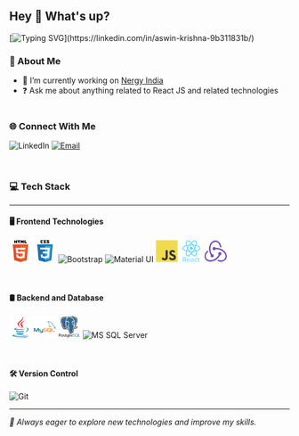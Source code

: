 
<h2 align="left">Hey 👋 What's up?</h2>

[![Typing SVG](https://readme-typing-svg.demolab.com?font=Pixelify+Sans&size=18&duration=1500&pause=1000&center=false&vCenter=true&width=600&height=60&lines=Hi+there!+I'm+a+Frontend+Developer.;Specialized+in+React+and+Building+Interactive+UIs.;Passionate+about+Crafting+User+Experiences.;Always+Learning+and+Exploring+New+Tech!)](https://linkedin.com/in/aswin-krishna-9b311831b/)

### 💫 About Me
- 🔭 I’m currently working on [Nergy India](http://www.nergyindia.com/)  
- ❓ Ask me about anything related to React JS and related technologies  
  </br>

### 🌐 Connect With Me
<p>
    <img src="https://cdn.jsdelivr.net/gh/devicons/devicon/icons/linkedin/linkedin-original.svg" alt="LinkedIn" width="40" height="40" title="Connect with me on LinkedIn"/>
  <a href="mailto:ltaswinak@gmail.com" title="Send me an Email">
    <img src="https://cdn-icons-png.flaticon.com/512/732/732200.png" alt="Email" width="40" height="40"/>
  </a>
</p>
  </br>

### 💻 Tech Stack
____

#### 🖥️ Frontend Technologies
<p>
<img src="https://raw.githubusercontent.com/devicons/devicon/master/icons/html5/html5-original-wordmark.svg" alt="HTML5" width="40" height="40" title="🟠 HTML5 - Structure your content"/>
<img src="https://raw.githubusercontent.com/devicons/devicon/master/icons/css3/css3-original-wordmark.svg" alt="CSS3" width="40" height="40" title="🔵 CSS3 - Style your pages"/>
  <img src="https://cdn.jsdelivr.net/gh/devicons/devicon/icons/bootstrap/bootstrap-original.svg" alt="Bootstrap" width="40" height="40" title="🟪 Bootstrap - Frontend Framework"/>
<img src="https://cdn.jsdelivr.net/gh/devicons/devicon/icons/materialui/materialui-original.svg" alt="Material UI" width="40" height="40" title="🔵 Material UI - React Component Library"/>
<img src="https://raw.githubusercontent.com/devicons/devicon/master/icons/javascript/javascript-original.svg" alt="JavaScript" width="40" height="40" title="💛 JavaScript - Bring interactivity to life"/>
<img src="https://raw.githubusercontent.com/devicons/devicon/master/icons/react/react-original-wordmark.svg" alt="React" width="40" height="40" title="⚛️ React - Build dynamic UIs"/>
<!-- <img src="https://reactnative.dev/img/header_logo.svg" alt="React Native" width="40" height="40" title="📱 React Native - Mobile app development"/> -->
<img src="https://raw.githubusercontent.com/devicons/devicon/master/icons/redux/redux-original.svg" alt="Redux" width="40" height="40" title="🟣 Redux - State management made easy"/>
</p>
</br>
<!-- Backend and Database -->

#### 🛢️ Backend and Database
<p>
<img src="https://raw.githubusercontent.com/devicons/devicon/master/icons/java/java-original.svg" alt="Java" width="40" height="40" title="☕ Java - Object-oriented programming"/>
<img src="https://raw.githubusercontent.com/devicons/devicon/master/icons/mysql/mysql-original-wordmark.svg" alt="MySQL" width="40" height="40" title="🐬 MySQL - Relational database management"/>
<img src="https://raw.githubusercontent.com/devicons/devicon/master/icons/postgresql/postgresql-original-wordmark.svg" alt="PostgreSQL" width="40" height="40" title="🐘 PostgreSQL - Advanced database solutions"/>
<img src="https://www.svgrepo.com/show/303229/microsoft-sql-server-logo.svg" alt="MS SQL Server" width="40" height="40" title="🟢 MS SQL Server - Enterprise-level database management"/>
</p>
</br>
<!-- Version Control -->

#### 🛠️ Version Control
<img src="https://www.vectorlogo.zone/logos/git-scm/git-scm-icon.svg" alt="Git" width="40" height="40" title="🌿 Git - Version control and collaboration"/>


---

_🚀 Always eager to explore new technologies and improve my skills._

<!-- Created with GPRM ( https://gprm.itsvg.in ) -->

